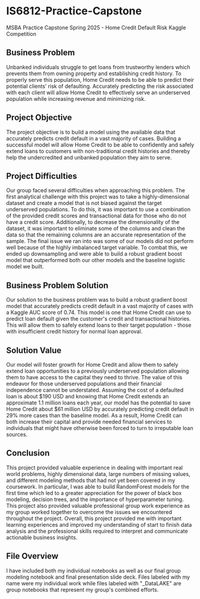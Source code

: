 # IS6812-Practice-Capstone
MSBA Practice Capstone Spring 2025 - Home Credit Default Risk Kaggle Competition

## Business Problem
Unbanked individuals struggle to get loans from trustworthy lenders which prevents them from owning property and establishing credit history. To properly serve this population, Home Credit needs to be able to predict their potential clients’ risk of defaulting. Accurately predicting the risk associated with each client will allow Home Credit to effectively serve an underserved population while increasing revenue and minimizing risk. 

## Project Objective
The project objective is to build a model using the available data that accurately predicts credit default in a vast majority of cases. Building a successful model will allow Home Credit to be able to confidently and safely extend loans to customers with non-traditional credit histories and thereby help the undercredited and unbanked population they aim to serve. 

## Project Difficulties
Our group faced several difficulties when approaching this problem. The first analytical challenge with this project was to take a highly-dimensional dataset and create a model that is not biased against the target underserved populations. To do this, it was important to use a combination of the provided credit scores and transactional data for those who do not have a credit score. Additionally, to decrease the dimensionality of the dataset, it was important to eliminate some of the columns and clean the data so that the remaining columns are an accurate representation of the sample. The final issue we ran into was some of our models did not perform well because of the highly imbalanced target variable. To combat this, we ended up downsampling and were able to build a robust gradient boost model that outperformed both our other models and the baseline logistic model we built. 

## Business Problem Solution
Our solution to the business problem was to build a robust gradient boost model that accurately predicts credit default in a vast majority of cases with a Kaggle AUC score of 0.74. This model is one that Home Credit can use to predict loan default given the customer's credit and transactional histories. This will allow them to safely extend loans to their target population - those with insufficient credit history for normal loan approval. 

## Solution Value
Our model will foster growth for Home Credit and allow them to safely extend loan opportunities to a previously underserved population allowing them to have access to the capital they need to thrive. The value of this endeavor for those underserved populations and their financial independence cannot be understated. Assuming the cost of a defaulted loan is about $190 USD and knowing that Home Credit extends an approximate 1.1 million loans each year, our model has the potential to save Home Credit about $61 million USD by accurately predicting credit default in 29% more cases than the baseline model. As a result, Home Credit can both increase their capital and provide needed financial services to individuals that might have otherwise been forced to turn to irreputable loan sources. 

## Conclusion
This project provided valuable experience in dealing with important real world problems, highly dimensional data, large numbers of missing values, and different modeling methods that had not yet been covered in my coursework. In particular, I was able to build RandomForest models for the first time which led to a greater appreciation for the power of black box modeling, decision trees, and the importance of hyperparameter tuning. This project also provided valuable professional group work experience as my group worked together to overcome the issues we encountered throughout the project. Overall, this project provided me with important learning experiences and improved my understanding of start to finish data analysis and the professional skills required to interpret and communicate actionable business insights. 

## File Overview
I have included both my individual notebooks as well as our final group modeling notebook and final presentation slide deck. Files labeled with my name were my individual work while files labeled with "_DataLAKE" are group notebooks that represent my group's combined efforts. 
